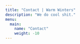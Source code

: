```yaml
---
title: "Contact | Warm Winters"
description: "We do cool shit."
menu:
  main:
    name: "Contact"
    weight: -10
---
```

